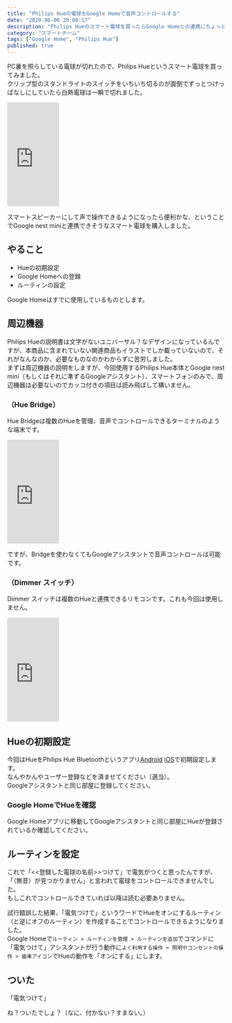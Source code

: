 ```yaml
---
title: "Philips Hueの電球をGoogle Homeで音声コントロールする"
date: "2020-06-06 20:08:17"
description: "Philips Hueのスマート電球を買ったらGoogle Homeとの連携にちょっと梃子摺ったので備忘録。"
category: "スマートホーム"
tags: ["Google Home", "Philips Hue"]
published: true
---
```


PC裏を照らしている電球が切れたので、Philips Hueというスマート電球を買ってみました。  
クリップ型のスタンドライトのスイッチをいちいち切るのが面倒でずっとつけっぱなしにしていたら白熱電球は一瞬で切れました。  
  
  <iframe style="width:120px;height:240px;" marginwidth="0" marginheight="0" scrolling="no" frameborder="0" src="https://rcm-fe.amazon-adsystem.com/e/cm?ref=tf_til&t=akumachan-22&m=amazon&o=9&p=8&l=as1&IS2=1&detail=1&asins=B01MSITPT1&linkId=c279bdb409bde4daf2ad23b4a581fadc&bc1=000000&lt1=_top&fc1=333333&lc1=0066c0&bg1=ffffff&f=ifr">
    </iframe>

スマートスピーカーにして声で操作できるようになったら便利かな、ということでGoogle nest miniと連携できそうなスマート電球を購入しました。

## やること

- Hueの初期設定
- Google Homeへの登録
- ルーティンの設定
  
Google Homeはすでに使用しているものとします。

## 周辺機器

Philips Hueの説明書は文字がないユニバーサル？なデザインになっているんですが、本商品に含まれていない関連商品もイラストでしか載っていないので、それがなんなのか、必要なものなのかわからずに苦労しました。  
まずは周辺機器の説明をしますが、今回使用するPhilips Hue本体とGoogle nest mini（もしくはそれに準ずるGoogleアシスタント）、スマートフォンのみで、周辺機器は必要ないのでカッコ付きの項目は読み飛ばして構いません。  

### （Hue Bridge）

Hue Bridgeは複数のHueを管理、音声でコントロールできるターミナルのような端末です。  
  
<iframe style="width:120px;height:240px;" marginwidth="0" marginheight="0" scrolling="no" frameborder="0" src="https://rcm-fe.amazon-adsystem.com/e/cm?ref=tf_til&t=akumachan-22&m=amazon&o=9&p=8&l=as1&IS2=1&detail=1&asins=B01C6S7DDA&linkId=06e5f41b9b47d355499b12e34f9c0e7f&bc1=000000&lt1=_top&fc1=333333&lc1=0066c0&bg1=ffffff&f=ifr">
    </iframe>
  
ですが、Bridgeを使わなくてもGoogleアシスタントで音声コントロールは可能です。

### （Dimmer スイッチ）
  
Dimmer スイッチは複数のHueと連携できるリモコンです。これも今回は使用しません。
  
<iframe style="width:120px;height:240px;" marginwidth="0" marginheight="0" scrolling="no" frameborder="0" src="https://rcm-fe.amazon-adsystem.com/e/cm?ref=tf_til&t=akumachan-22&m=amazon&o=9&p=8&l=as1&IS2=1&detail=1&asins=B0769L5QG5&linkId=e817b5344676dd494e1cc4ae2f170fd8&bc1=000000&lt1=_top&fc1=333333&lc1=0066c0&bg1=ffffff&f=ifr">
    </iframe>

## Hueの初期設定

今回はHueをPhilips Hue Bluetoothというアプリ[Android](https://play.google.com/store/apps/details?id=com.signify.hue.blue&hl=ja) [iOS](https://apps.apple.com/jp/app/philips-hue-bluetooth/id1456604186)で初期設定します。  
なんやかんやユーザー登録などを済ませてください（適当）。  
Googleアシスタントと同じ部屋に登録してください。
  
### Google HomeでHueを確認

Google Homeアプリに移動してGoogleアシスタントと同じ部屋にHueが登録されているか確認してください。  

## ルーティンを設定

これで「<<登録した電球の名前>>つけて」で電気がつくと思ったんですが、「（無音）が見つかりません」と言われて電球をコントロールできませんでした。  
もしこれでコントロールできていれば以降は読む必要ありません。

試行錯誤した結果、「電気つけて」というワードでHueをオンにするルーティン（と逆にオフのルーティン）を作成することでコントロールできるようになりました。  
Google Homeで`ルーティン > ルーティンを管理 > ルーティンを追加`でコマンドに「電気つけて」アシスタントが行う動作に`よく利用する操作 > 照明やコンセントの操作 > 歯車アイコン`でHueの動作を「オンにする」にします。  
  
## ついた

「電気つけて」  
  
ね？ついたでしょ？（なに、付かない？すまない。）